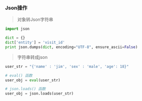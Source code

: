 
### Json操作

> 对象转Json字符串

```python
import json

dict = {}
dict['entity'] = 'visit_id'
print json.dumps(dict, encoding="UTF-8", ensure_ascii=False)
```


> 字符串转成json

````python
user_str = "{'name' : 'jim', 'sex' : 'male', 'age': 18}"

# eval() 函数
user_obj = eval(user_str)

# json.loads() 函数
user_obj = json.loads(user_str)
````